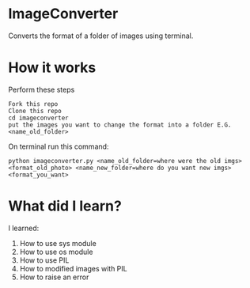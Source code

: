 # ImageConverter
Converts the format of a folder of images using terminal.

# How it works
Perform these steps
```
Fork this repo
Clone this repo
cd imageconverter
put the images you want to change the format into a folder E.G. <name_old_folder>
```
On terminal run this command:
```
python imageconverter.py <name_old_folder=where were the old imgs> <format_old_photo> <name_new_folder=where do you want new imgs> <format_you_want>
```
# What did I learn?
I learned:
1. How to use sys module
2. How to use os module
3. How to use PIL
4. How to modified images with PIL
5. How to raise an error
